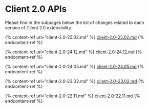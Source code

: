 # Client 2.0 APIs

Please find in the subpages below the list of changes related to each version of Client 2.0 extensibility.

{% content-ref url="client-2.0-25.02.md" %}
[client-2.0-25.02.md](client-2.0-25.02.md)
{% endcontent-ref %}

{% content-ref url="client-2.0-24.12.md" %}
[client-2.0-24.12.md](client-2.0-24.12.md)
{% endcontent-ref %}

{% content-ref url="client-2.0-24.05.md" %}
[client-2.0-24.05.md](client-2.0-24.05.md)
{% endcontent-ref %}

{% content-ref url="client-2.0-23.02.md" %}
[client-2.0-23.02.md](client-2.0-23.02.md)
{% endcontent-ref %}

{% content-ref url="client-2.0-22.11.md" %}
[client-2.0-22.11.md](client-2.0-22.11.md)
{% endcontent-ref %}

